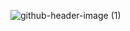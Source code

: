 ![github-header-image (1)](https://github.com/user-attachments/assets/afc89e78-0f70-4530-a654-3685b0419ef3)

